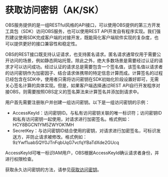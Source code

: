 # 获取访问密钥（AK/SK）<a name="ZH-CN_TOPIC_0136050627"></a>

OBS服务提供的是一组RESTful风格的API接口，可以使用OBS提供的第三方开发工具包（SDK）访问OBS服务，也可以使用REST API开发自有程序实现。我们强烈建议使用SDK完成客户端的对接开发，既能简化客户端软件实现的复杂度，也可以提供更好的接口兼容性和稳定性。

OBS的REST接口既支持认证请求，也支持匿名请求。匿名请求通常仅用于需要公开访问的场景，例如静态网站托管。除此之外，绝大多数场景是需要经过认证的请求才可以访问成功。经过认证的请求总是需要包含一个签名值，该签名值以请求者的访问密钥作为加密因子、结合请求体携带的特定信息计算而成。计算签名的过程已经包含在SDK中，使用者只需将访问密钥在SDK初始化阶段设置好即可，无需关心签名计算的具体实现。但是，如果客户端选择通过REST API自行开发程序对接OBS，则需要按照OBS定义的签名算法来计算签名并添加到请求中。

用户首先需要注册账户并创建一组访问密钥。以下是一组访问密钥的示例：

-   AccessKeyId：访问密钥ID。与私有访问密钥关联的唯一标识符；访问密钥ID和私有访问密钥一起使用，对请求进行加密签名。格式例如：HCY8BGCN1YM5ZWYOK1MH
-   SecretKey：与访问密钥ID结合使用的密钥，对请求进行加密签名，可标识发送方，并防止请求被修改。格式例如：9zYwf1uabSQY0JTnFqbUqG7vcfqYBaTdXde2GUcq

AccessKeyId可唯一标识IAM用户，OBS根据AccessKeyId确认请求者身份，并进行权限检查。

获取永久访问密钥的方法，请参见[获取访问密钥](https://support.huaweicloud.com/clientogw-obs/zh-cn_topic_0045829057.html)。

